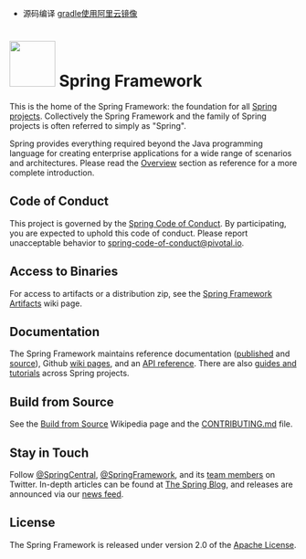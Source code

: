 * 源码编译
  [gradle使用阿里云镜像](https://blog.csdn.net/sanyuedexuanlv/article/details/78062595)

# <img src="src/docs/asciidoc/images/spring-framework.png" width="80" height="80"> Spring Framework

This is the home of the Spring Framework: the foundation for all [Spring projects](https://spring.io/projects). Collectively the Spring Framework and the family of Spring projects is often referred to simply as "Spring". 

Spring provides everything required beyond the Java programming language for creating enterprise applications for a wide range of scenarios and architectures. Please read the [Overview](https://docs.spring.io/spring/docs/current/spring-framework-reference/overview.html#spring-introduction) section as reference for a more complete introduction.

## Code of Conduct

This project is governed by the [Spring Code of Conduct](CODE_OF_CONDUCT.adoc). By participating, you are expected to uphold this code of conduct. Please report unacceptable behavior to spring-code-of-conduct@pivotal.io.

## Access to Binaries

For access to artifacts or a distribution zip, see the [Spring Framework Artifacts](https://github.com/spring-projects/spring-framework/wiki/Spring-Framework-Artifacts) wiki page.

## Documentation

The Spring Framework maintains reference documentation ([published](http://docs.spring.io/spring-framework/docs/current/spring-framework-reference/) and [source](src/docs/asciidoc)), Github [wiki pages](https://github.com/spring-projects/spring-framework/wiki), and an
[API reference](http://docs.spring.io/spring-framework/docs/current/javadoc-api/). There are also [guides and tutorials](https://spring.io/guides) across Spring projects.

## Build from Source

See the [Build from Source](https://github.com/spring-projects/spring-framework/wiki/Build-from-Source) Wikipedia page and the [CONTRIBUTING.md](CONTRIBUTING.md) file.

## Stay in Touch

Follow [@SpringCentral](https://twitter.com/springcentral), [@SpringFramework](https://twitter.com/springframework), and its [team members](https://twitter.com/springframework/lists/team/members) on Twitter. In-depth articles can be found at [The Spring Blog](http://spring.io/blog/), and releases are announced via our [news feed](http://spring.io/blog/category/news).

## License

The Spring Framework is released under version 2.0 of the [Apache License](http://www.apache.org/licenses/LICENSE-2.0).
